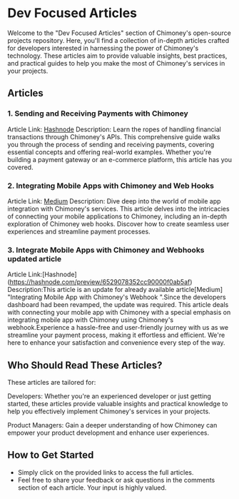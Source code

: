 # Dev Focused Articles

Welcome to the "Dev Focused Articles" section of Chimoney's open-source projects repository.
Here, you'll find a collection of in-depth articles crafted for developers interested in harnessing
the power of Chimoney's technology. These articles aim to provide valuable insights, best practices,
and practical guides to help you make the most of Chimoney's services in your projects.


## Articles

### 1. Sending and Receiving Payments with Chimoney

Article Link:  [Hashnode](https://hauwa.hashnode.dev/sending-and-receiving-payments-with-chimoney)
Description: Learn the ropes of handling financial transactions through Chimoney's APIs. This comprehensive
guide walks you through the process of sending and receiving payments, covering essential concepts and
offering real-world examples. Whether you're building a payment gateway or an e-commerce platform,
this article has you covered.


### 2. Integrating Mobile Apps with Chimoney and Web Hooks

Article Link: [Medium](https://medium.com/@shahneel2409/how-to-integrate-mobile-apps-with-chimoney-c1d3e15fda2b)
Description: Dive deep into the world of mobile app integration with Chimoney's services.
This article delves into the intricacies of connecting your mobile applications to Chimoney,
including an in-depth exploration of Chimoney web hooks. Discover how to create seamless user
experiences and streamline payment processes.


### 3. Integrate Mobile Apps with Chimoney and Webhooks updated article
Article Link:[Hashnode] (https://hashnode.com/preview/6529078352cc90000f0ab5af)
Description:This article is an update for already available article[Medium] "Integrating Mobile App with Chimoney's Webhook ".Since the developers dashboard had been revamped, the update was required. This article deals with connecting your mobile app with Chimoney with a special emphasis on integrating mobile app with Chimoney using Chimoney's webhook.Experience a hassle-free and user-friendly journey with us as we streamline your payment process, making it effortless and efficient. We're here to enhance your satisfaction and convenience every step of the way.

## Who Should Read These Articles?

These articles are tailored for:

Developers: Whether you're an experienced developer or just getting started,
these articles provide valuable insights and practical knowledge to help you
effectively implement Chimoney's services in your projects.

Product Managers: Gain a deeper understanding of how Chimoney can empower your
product development and enhance user experiences.


## How to Get Started

- Simply click on the provided links to access the full articles.
- Feel free to share your feedback or ask questions in the comments section
  of each article. Your input is highly valued.

